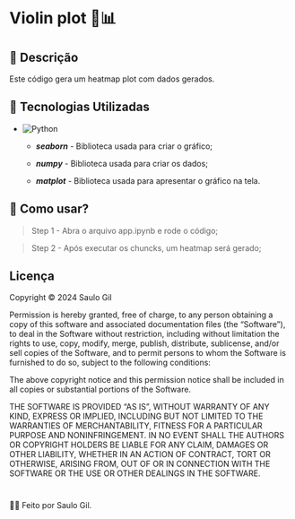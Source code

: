 # Violin plot 🎻📊

## 📒 Descrição
Este código gera um heatmap plot com dados gerados.

## 🤖 Tecnologias Utilizadas
- ![Python](https://img.shields.io/badge/Python-grey?style=flat&logo=python&logoColor=white)
    - ***seaborn*** -  Biblioteca usada para criar o gráfico;

    - ***numpy*** -  Biblioteca usada para criar os dados;

    - ***matplot*** - Biblioteca usada para apresentar o gráfico na tela.

## 🤔 Como usar?
 > Step 1 - Abra o  arquivo app.ipynb e rode o código; 

 > Step 2 - Após executar os chuncks, um heatmap será gerado; 
 
## Licença

Copyright © 2024 Saulo Gil

Permission is hereby granted, free of charge, to any person obtaining a copy of this software and associated documentation files (the “Software”), to deal in the Software without restriction, including without limitation the rights to use, copy, modify, merge, publish, distribute, sublicense, and/or sell copies of the Software, and to permit persons to whom the Software is furnished to do so, subject to the following conditions:

The above copyright notice and this permission notice shall be included in all copies or substantial portions of the Software.

THE SOFTWARE IS PROVIDED “AS IS”, WITHOUT WARRANTY OF ANY KIND, EXPRESS OR IMPLIED, INCLUDING BUT NOT LIMITED TO THE WARRANTIES OF MERCHANTABILITY, FITNESS FOR A PARTICULAR PURPOSE AND NONINFRINGEMENT. IN NO EVENT SHALL THE AUTHORS OR COPYRIGHT HOLDERS BE LIABLE FOR ANY CLAIM, DAMAGES OR OTHER LIABILITY, WHETHER IN AN ACTION OF CONTRACT, TORT OR OTHERWISE, ARISING FROM, OUT OF OR IN CONNECTION WITH THE SOFTWARE OR THE USE OR OTHER DEALINGS IN THE SOFTWARE.

#

👨‍💻 Feito por Saulo Gil.